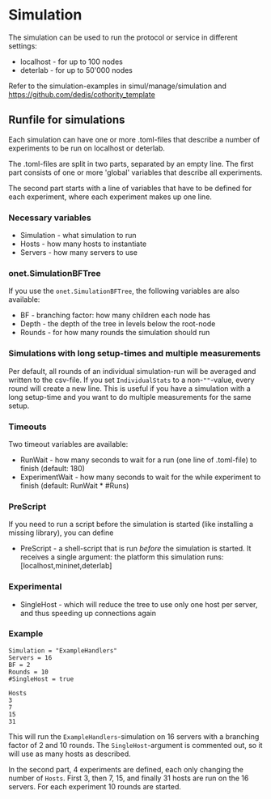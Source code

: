 # Simulation

The simulation can be used to run the protocol or service in
different settings:

- localhost - for up to 100 nodes
- deterlab - for up to 50'000 nodes

Refer to the simulation-examples in simul/manage/simulation and 
https://github.com/dedis/cothority_template

## Runfile for simulations

Each simulation can have one or more .toml-files that describe a number of experiments
to be run on localhost or deterlab.

The .toml-files are split in two parts, separated by an empty line. The first
part consists of one or more 'global' variables that describe all experiments.
 
The second part starts with a line of variables that have to be defined for each
experiment, where each experiment makes up one line.

### Necessary variables

- Simulation - what simulation to run
- Hosts - how many hosts to instantiate
- Servers - how many servers to use

### onet.SimulationBFTree

If you use the `onet.SimulationBFTree`, the following variables are also available:

- BF - branching factor: how many children each node has
- Depth - the depth of the tree in levels below the root-node
- Rounds - for how many rounds the simulation should run

### Simulations with long setup-times and multiple measurements

Per default, all rounds of an individual simulation-run will be averaged and
written to the csv-file. If you set `IndividualStats` to a non-`""`-value,
every round will create a new line. This is useful if you have a simulation
with a long setup-time and you want to do multiple measurements for the same
setup.

### Timeouts

Two timeout variables are available:

- RunWait - how many seconds to wait for a run (one line of .toml-file) to finish
    (default: 180)
- ExperimentWait - how many seconds to wait for the while experiment to finish
    (default: RunWait * #Runs)

### PreScript

If you need to run a script before the simulation is started (like installing
a missing library), you can define

- PreScript - a shell-script that is run _before_ the simulation is started.
  It receives a single argument: the platform this simulation runs:
  [localhost,mininet,deterlab]

### Experimental

- SingleHost - which will reduce the tree to use only one host per server, and
thus speeding up connections again

### Example

    Simulation = "ExampleHandlers"
    Servers = 16
    BF = 2
    Rounds = 10
    #SingleHost = true

    Hosts
    3
    7
    15
    31

This will run the `ExampleHandlers`-simulation on 16 servers with a branching
factor of 2 and 10 rounds. The `SingleHost`-argument is commented out, so it
will use as many hosts as described.

In the second part, 4 experiments are defined, each only changing the number
of `Hosts`. First 3, then 7, 15, and finally 31 hosts are run on the 16
servers. For each experiment 10 rounds are started.